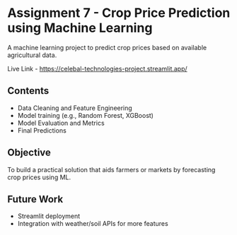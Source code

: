 # Assignment 7 - Crop Price Prediction using Machine Learning

A machine learning project to predict crop prices based on available agricultural data.

Live Link - https://celebal-technologies-project.streamlit.app/

## Contents
- Data Cleaning and Feature Engineering
- Model training (e.g., Random Forest, XGBoost)
- Model Evaluation and Metrics
- Final Predictions

## Objective
To build a practical solution that aids farmers or markets by forecasting crop prices using ML.

## Future Work
- Streamlit deployment
- Integration with weather/soil APIs for more features
